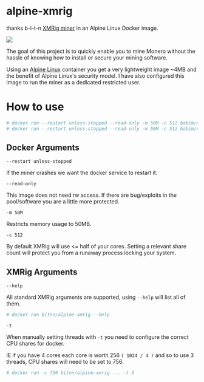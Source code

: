 # alpine-xmrig
thanks b-i-t-n
[XMRig miner](https://github.com/xmrig/xmrig) in an Alpine Linux Docker image.

[![](https://images.microbadger.com/badges/image/babim/xmrig.svg)](https://microbadger.com/images/babim/xmrig "Get your own image badge on microbadger.com")

The goal of this project is to quickly enable you to mine Monero without the hassle of knowing how to install or secure your mining software. 

Using an [Alpine Linux](https://www.alpinelinux.org/) container you get a very lightweight image ~4MB and the benefit of Alpine Linux's security model.
I have also configured this image to run the miner as a dedicated  restricted user.

# How to use
```bash
# docker run --restart unless-stopped --read-only -m 50M -c 512 babim/xmrig -o POOL01 -o POOL02 -u WALLET -p PASSWORD -k
# docker run --restart unless-stopped --read-only -m 50M -c 512 babim/xmrig -o pool.supportxmr.com:7777 -o xmr-eu.dwarfpool.com:8005 -u 41fRNzHaZmxH3Gc9d9bVCcLyKEbWvjrqmMb3jqbCyPuCNtbTpnrH6dw6mCuVqXaRhE3fXEe4U6PbKS1E41sJ5a1JRb7ztk3 -p x -k
```
## Docker Arguments
`--restart unless-stopped`

If the miner crashes we want the docker service to restart it.

`--read-only`

This image does not need rw access.
If there are bug/exploits in the pool/software you are a little more protected.

`-m 50M`

Restricts memory usage to 50MB.

`-c 512`

By default XMRig will use <= half of your cores.
Setting a relevant share count will protect you from a runaway process locking your system.

## XMRig Arguments
`--help`

All standard XMRig arguments are supported, using `--help` will list all of them.
```bash
# docker run bitnn/alpine-xmrig --help
```
`-t` 

When manually setting threads with `-t` you need to configure the correct CPU shares for docker.

IE if you have 4 cores each core is worth 256 `( 1024 / 4 )` and so to use 3 threads, CPU shares will need to be set to 756.
```bash
# docker run -c 756 bitnn/alpine-xmrig ... -t 3
```
